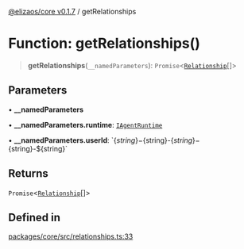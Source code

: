 [@elizaos/core v0.1.7](../index.md) / getRelationships

# Function: getRelationships()

> **getRelationships**(`__namedParameters`): `Promise`\<[`Relationship`](../interfaces/Relationship.md)[]\>

## Parameters

• **\_\_namedParameters**

• **\_\_namedParameters.runtime**: [`IAgentRuntime`](../interfaces/IAgentRuntime.md)

• **\_\_namedParameters.userId**: \`$\{string\}-$\{string\}-$\{string\}-$\{string\}-$\{string\}\`

## Returns

`Promise`\<[`Relationship`](../interfaces/Relationship.md)[]\>

## Defined in

[packages/core/src/relationships.ts:33](https://github.com/JoeyKhd/eliza/blob/main/packages/core/src/relationships.ts#L33)
